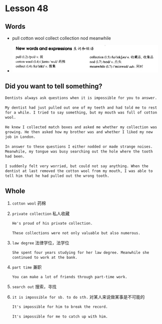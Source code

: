 # Lesson 48

## Words

- pull cotton wool collect collection nod meanwhile

- ![Words](../../../Images/Part2/05/words-48.png)

## Did you want to tell something?

```
Dentists always ask questions when it is impossible for you to answer.

My dentist had just pulled out one of my teeth and had told me to rest for a while. I tried to say something, but my mouth was full of cotton wool.

He knew I collected match boxes and asked me whether my collection was growing. He then asked how my brother was and whether I liked my new job in London.

In answer to these questions I either nodded or made strange noises. Meanwhile, my tongue was busy searching out the hole where the tooth had been.

I suddenly felt very worried, but could not say anything. When the dentist at last removed the cotton wool from my mouth, I was able to tell him that he had pulled out the wrong tooth.
```

## Whole

1. `cotton wool` 药棉

2. `private collection` 私人收藏

   ```
   He's proud of his private collection.

   These collections were not only valuable but also numerous.
   ```

3. `law degree` 法律学位，法学位

   ```
   She spent four years studying for her law degree. Meanwhile she continued to work at the bank.
   ```

4. `part time` 兼职

   ```
   You can make a lot of friends through part-time work.
   ```

5. `search out` 搜索，寻找

6. `it is impossible for sb. to do sth.` 对某人来说做某事是不可能的

   ```
   It's impossible for him to break the record.

   It's impossible for me to catch up with him.
   ```
